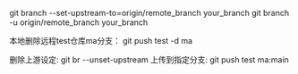 git branch --set-upstream-to=origin/remote_branch  your_branch
git branch -u origin/remote_branch your_branch

本地删除远程test仓库ma分支：
git push test -d ma

删除上游设定:
git br --unset-upstream
上传到指定分支:
git push test ma:main
